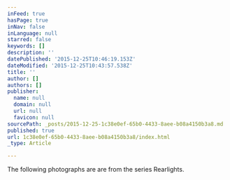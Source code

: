 ```yaml
---
inFeed: true
hasPage: true
inNav: false
inLanguage: null
starred: false
keywords: []
description: ''
datePublished: '2015-12-25T10:46:19.153Z'
dateModified: '2015-12-25T10:43:57.538Z'
title: ''
author: []
authors: []
publisher:
  name: null
  domain: null
  url: null
  favicon: null
sourcePath: _posts/2015-12-25-1c38e0ef-65b0-4433-8aee-b08a4150b3a8.md
published: true
url: 1c38e0ef-65b0-4433-8aee-b08a4150b3a8/index.html
_type: Article

---
```

The following photographs are are from the series Rearlights.